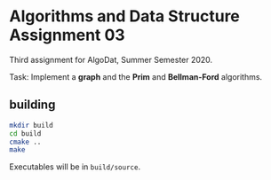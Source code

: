# Algorithms and Data Structure Assignment 03

Third assignment for AlgoDat, Summer Semester 2020.

Task:  Implement a **graph** and the **Prim** and **Bellman-Ford**
algorithms.

## building
```sh
mkdir build
cd build
cmake ..
make
```

Executables will be in `build/source`.
